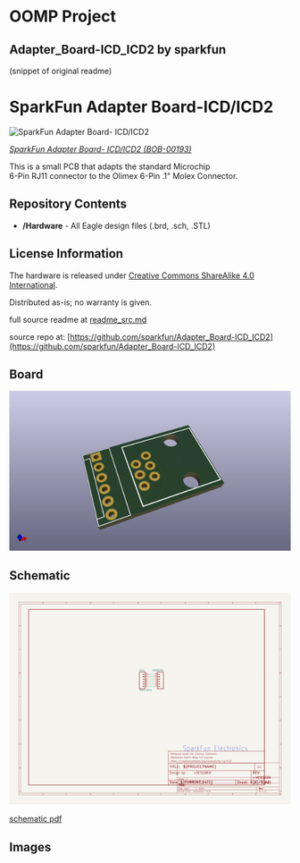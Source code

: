 # OOMP Project  
## Adapter_Board-ICD_ICD2  by sparkfun  
  
(snippet of original readme)  
  
SparkFun Adapter Board-ICD/ICD2  
===============================  
  
![SparkFun Adapter Board- ICD/ICD2](https://cdn.sparkfun.com//assets/parts/1/5/5/00193-04.jpg)  
  
[*SparkFun Adapter Board- ICD/ICD2 (BOB-00193)*](https://www.sparkfun.com/products/193)  
  
This is a small PCB that adapts the standard Microchip   
6-Pin RJ11 connector to the Olimex 6-Pin .1" Molex Connector.  
  
  
Repository Contents  
-------------------  
* **/Hardware** - All Eagle design files (.brd, .sch, .STL)  
  
License Information  
-------------------  
The hardware is released under [Creative Commons ShareAlike 4.0 International](https://creativecommons.org/licenses/by-sa/4.0/).  
  
Distributed as-is; no warranty is given.  
  
  full source readme at [readme_src.md](readme_src.md)  
  
source repo at: [https://github.com/sparkfun/Adapter_Board-ICD_ICD2](https://github.com/sparkfun/Adapter_Board-ICD_ICD2)  
## Board  
  
[![working_3d.png](working_3d_600.png)](working_3d.png)  
## Schematic  
  
[![working_schematic.png](working_schematic_600.png)](working_schematic.png)  
  
[schematic pdf](working_schematic.pdf)  
## Images  
